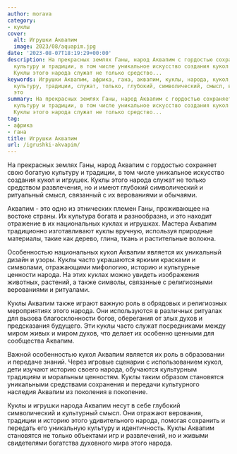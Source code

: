 ```yaml
---
author: morava
category:
- куклы
cover:
  alt: Игрушки Аквапим
  image: 2023/08/aquapim.jpg
date: '2023-08-07T18:19:29+00:00'
description: На прекрасных землях Ганы, народ Аквапим с гордостью сохраняет свою богатую
  культуру и традиции, в том числе уникальное искусство создания кукол и игрушек.
  Куклы этого народа служат не только средство...
keywords: Игрушки Аквапим, африка, гана, аквапим, куклы, народа, кукол, историю, ганы,
  культуру, традиции, служат, только, глубокий, символический, смысл, верованиями,
  это
summary: На прекрасных землях Ганы, народ Аквапим с гордостью сохраняет свою богатую
  культуру и традиции, в том числе уникальное искусство создания кукол и игрушек.
  Куклы этого народа служат не только средство...
tag:
- африка
- гана
title: Игрушки Аквапим
url: /igrushki-akvapim/
---
```


На прекрасных землях Ганы, народ Аквапим с гордостью сохраняет свою богатую культуру и традиции, в том числе уникальное искусство создания кукол и игрушек. Куклы этого народа служат не только средством развлечения, но и имеют глубокий символический и ритуальный смысл, связанный с их верованиями и обычаями.

Аквапим \- это одно из этнических племен Ганы, проживающее на востоке страны. Их культура богата и разнообразна, и это находит отражение в их национальных куклах и игрушках. Мастера Аквапим традиционно изготавливают куклы вручную, используя природные материалы, такие как дерево, глина, ткань и растительные волокна.

Особенностью национальных кукол Аквапим является их уникальный дизайн и узоры. Куклы часто украшаются яркими красками и символами, отражающими мифологию, историю и культурные ценности народа. На этих куклах можно увидеть изображения животных, растений, а также символы, связанные с религиозными верованиями и ритуалами.

Куклы Аквапим также играют важную роль в обрядовых и религиозных мероприятиях этого народа. Они используются в различных ритуалах для вызова благосклонности богов, оберегания от злых духов и предсказания будущего. Эти куклы часто служат посредниками между миром живых и миром духов, что делает их особенно ценными для сообщества Аквапим.

Важной особенностью кукол Аквапим является их роль в образовании и передаче знаний. Через игровые сценарии с использованием кукол, дети изучают историю своего народа, обучаются культурным традициям и моральным ценностям. Куклы таким образом становятся уникальными средствами сохранения и передачи культурного наследия Аквапим из поколения в поколение.

Куклы и игрушки народа Аквапим несут в себе глубокий символический и культурный смысл. Они отражают верования, традиции и историю этого удивительного народа, помогая сохранить и передать его уникальную культуру и идентичность. Куклы Аквапим становятся не только объектами игр и развлечений, но и живыми свидетелями богатства духовного мира этого народа.